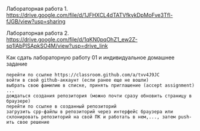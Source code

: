 Лабораторная работа 1. https://drive.google.com/file/d/1JFHXCL4dTATVfkykDpMoFve3Tfl-fJGB/view?usp=sharing 

Лабораторная работа 2. https://drive.google.com/file/d/1qKN0pqOhZ1_ew2Z-sp1lAbPlSApkSO4M/view?usp=drive_link 

Как сдать лабораторную работу 01 и индивидуальное домашнее задание

    перейти по ссылке https://classroom.github.com/a/tvv4J9JC 
    войти в свой github-аккаунт (если ранее еще не вошли)
    выбрать свою фамилию в списке, принять приглашение (accept assignment) ...
    дождаться создания репозитория (можно почти сразу обновить страницу в браузере)
    перейти по ссылке в созданный репозиторий
    загрузить cpp-файлы в репозиторий через интерфейс браузера или склонировать репозиторий на свой ПК и работать в нем,..., затем push-ить свое решение
